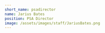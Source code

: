```yaml
---
short_name: psadirector
name: Jarius Bates
position: PSA Director
image: /assets/images/staff/JariusBates.png
---
```

